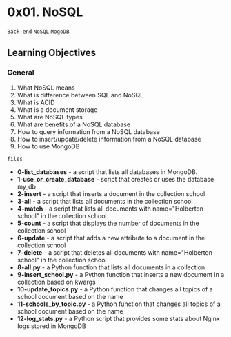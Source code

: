 # 0x01. NoSQL
```Back-end```
```NoSQL```
```MogoDB```

## Learning Objectives

### General
1. What NoSQL means
2. What is difference between SQL and NoSQL
3. What is ACID
4. What is a document storage
5. What are NoSQL types
6. What are benefits of a NoSQL database
7. How to query information from a NoSQL database
8. How to insert/update/delete information from a NoSQL database
9. How to use MongoDB

```files```
- **0-list_databases** - a script that lists all databases in MongoDB.
- **1-use_or_create_database** -  script that creates or uses the database my_db
- **2-insert** - a script that inserts a document in the collection school
- **3-all** - a script that lists all documents in the collection school
- **4-match** - a script that lists all documents with name="Holberton school" in the collection school
- **5-count** - a script that displays the number of documents in the collection school
- **6-update** - a script that adds a new attribute to a document in the collection school
- **7-delete** - a script that deletes all documents with name="Holberton school" in the collection school
- **8-all.py** - a Python function that lists all documents in a collection
- **9-insert_school.py** - a Python function that inserts a new document in a collection based on kwargs
- **10-update_topics.py** - a Python function that changes all topics of a school document based on the name
- **11-schools_by_topic.py** - a Python function that changes all topics of a school document based on the name
- **12-log_stats.py** - a Python script that provides some stats about Nginx logs stored in MongoDB
